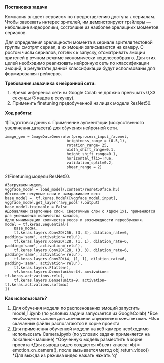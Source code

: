 <b>Постановка задачи</b>

Компания владеет сервисом по предоставлению доступа к сериалам. Чтобы завоевать интерес зрителей, им демонстрируют трейлеры — небольшие видеоролики, состоящие из наиболее зрелищных моментов сериалов.

Для определения зрелищности момента в сериале зрители тестовой группы смотрят сериал, а их эмоции записываются на камеру. С ростом числа сериалов, готовых к запуску, отсматривать эмоции зрителей в ручном режиме экономически нецелесообразно. Для этих целей необходимо реализовать нейронную сеть по классификации эмоций, а результаты данной классификации будут использованы для формирования трейлеров.

<b>Требования заказчика к нейронной сети:</b>
1) Время инференса сети на Google Colab не должно превышать 0,33 секунды (3 кадра в секунду).
2) Применить finetuning предобученной на лицах модели ResNet50. 


<b>Ход работы:</b>

1)Подготовка данных. Применение аугментации (искусственного увеличения датасета) для обучения нейронной сети.

 	
	image_gen = ImageDataGenerator(preprocess_input_facenet, 
                               	brightness_range = (0.5,1),
                               	rotation_range= 25,
                               	width_shift_range=0.1,
                               	height_shift_range=0.1,
                               	horizontal_flip=True,
                               	validation_split=0.2,
                               	shear_range = 2)
	
	
2)Finetuning модели ResNet50.
	
	#Загружаем модель
	vggface_model = load_model(/content/resnet50face.h5)
	#Отсекаем ненужные слои и замараживаем веса 
	base_model =  tf.keras.Model([vggface_model.input], vggface_model.get_layer('avg_pool').output)
	base_model.trainable = False
	#Добавляем сверточные слои. Сверточные слои с ядром 1х1, применяются для уменьшения количества каналов, 
	#для минимизации количества весов и возомождности переобучения.
	model = tf.keras.Sequential([
		base_model,
		tf.keras.layers.Conv2D(256, (3, 3), dilation_rate=6, padding='same', activation='relu'),
		tf.keras.layers.Conv2D(128, (1, 1), dilation_rate=6, padding='same', activation='relu'),
		tf.keras.layers.Conv2D(128, (3, 3), dilation_rate=6, padding='same', activation='relu'),
		tf.keras.layers.Conv2D(64, (1, 1), dilation_rate=6, padding='same', activation='relu'),
		tf.keras.layers.Flatten(),
		tf.keras.layers.Dense(units=64, activation= tf.keras.activations.relu),
		tf.keras.layers.Dense(units=9, activation= tf.keras.activations.softmax)
	])

			
	

	
<b>Как использовать?</b>
1) Для обучения модели по распознованию эмоций запустить model_1.ipynb (по условию задачи запускается из GoogleColab)
	*Все необходмые ссылки для скачивания определены константами.
	*Все скачанные файлы располагаются в корне проекта
2) Для применения обученной модели на веб камере необходимо использовать Camera.ipynb (по условию задачи применяется на локальной машине)
	*Обученную модель разместить в корне проекта
	*Для вывода видео создается объект класса: obj  = emotion_on_camera(), после вызывается метод obj.return_video()
	*Для выхода из режима видео нажать нажать 'q'
	
